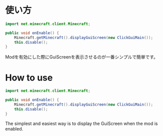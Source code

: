 # 使い方

```java
import net.minecraft.client.Minecraft;

public void onEnable() {
    Minecraft.getMinecraft().displayGuiScreen(new ClickGuiMain());
    this.disable();
}
```

Modを有効にした際にGuiScreenを表示させるのが一番シンプルで簡単です。

# How to use

```java
import net.minecraft.client.Minecraft;

public void onEnable() {
    Minecraft.getMinecraft().displayGuiScreen(new ClickGuiMain());
    this.disable();
}
```

The simplest and easiest way is to display the GuiScreen when the mod is enabled.
